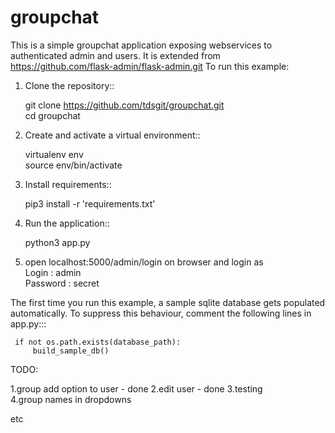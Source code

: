 # groupchat

This is a simple groupchat application exposing webservices to authenticated admin and users.
It is extended from https://github.com/flask-admin/flask-admin.git
To run this example:

1. Clone the repository::

     git clone https://github.com/tdsgit/groupchat.git  
     cd groupchat

2. Create and activate a virtual environment::

     virtualenv env  
     source env/bin/activate 

3. Install requirements::  

     pip3 install -r 'requirements.txt'  

4. Run the application::

     python3 app.py    
    
5. open localhost:5000/admin/login on browser and login as   
     Login : admin   
     Password : secret  

The first time you run this example, a sample sqlite database gets populated automatically. To suppress this behaviour,
comment the following lines in app.py:::

     if not os.path.exists(database_path):
         build_sample_db()

TODO:   

1.group add option to user   - done 
2.edit user   - done
3.testing    
4.group names in dropdowns

etc     
